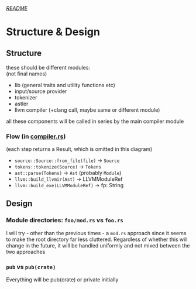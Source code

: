 ###### [README](./readme.md)

# Structure & Design

## Structure
these should be different modules:<br>
(not final names)
- lib (general traits and utility functions etc)
- input/source provider
- tokenizer
- astler
- llvm compiler (+clang call, maybe same or different module)

all these components will be called in series by the main compiler module

### Flow (in [compiler.rs](../src/compiler.rs))
(each step returns a Result, which is omitted in this diagram)
- `source::Source::from_file(file)` -> `Source`
- `tokens::tokenize(Source)` -> `Tokens`
- `ast::parse(Tokens)` -> `Ast` (probably `Module`)
- `llvm::build_llvmir(Ast)` -> LLVMModuleRef
- `llvm::build_exe(LLVMModuleRef)` -> fp: String

## Design
### Module directories: `foo/mod.rs` vs `foo.rs`
I will try - other than the previous times - a `mod.rs` approach since it seems
to make the root directory far less cluttered.
Regardless of whether this will change in the future, it will be handled uniformly
and not mixed between the two approaches
### `pub` vs `pub(crate)`
Everything will be pub(crate) or private initially